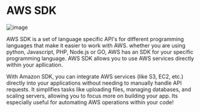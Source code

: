 # AWS SDK

![image](https://github.com/user-attachments/assets/6c634878-c456-42f6-9d11-41e0f8b4aed1)

AWS SDK is a set of language specific API's for different programming languages that make it easier to work with AWS.
whether you are using python, Javascript, PHP, Node.js or GO, AWS has an SDK for your specific programming language.
AWS SDK allows you to use AWS services directly within your apllication.

With Amazon SDK, you can integrate AWS services (like S3, EC2, etc.) directly into your applications without needing to manually handle API
requests. It simplifies tasks like uploading files, managing databases, and scaling servers, allowing you to focus more on building your app. Its especially
useful for automating AWS operations within your code!

